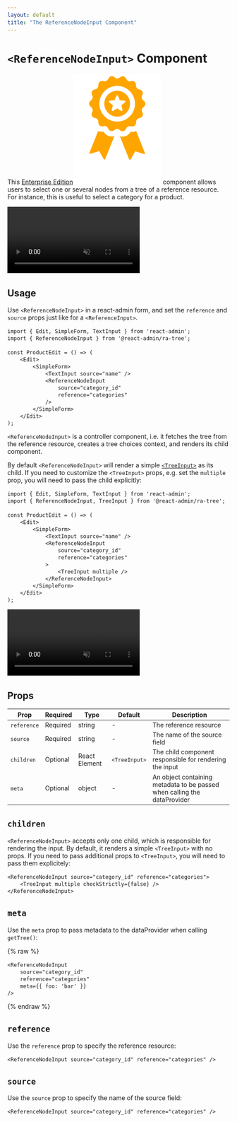 ```yaml
---
layout: default
title: "The ReferenceNodeInput Component"
---
```


# `<ReferenceNodeInput>` Component

This [Enterprise Edition](https://react-admin-ee.marmelab.com)<img class="icon" src="./img/premium.svg" /> component allows users to select one or several nodes from a tree of a reference resource. For instance, this is useful to select a category for a product.

<video controls autoplay playsinline muted loop>
  <source src="./img/ReferenceNodeInput-TreeInput-basic.webm" type="video/webm"/>
  <source src="./img/ReferenceNodeInput-TreeInput-basic.mp4" type="video/mp4"/>
  Your browser does not support the video tag.
</video>

## Usage

Use `<ReferenceNodeInput>` in a react-admin form, and set the `reference` and `source` props just like for a `<ReferenceInput>`.

```tsx
import { Edit, SimpleForm, TextInput } from 'react-admin';
import { ReferenceNodeInput } from '@react-admin/ra-tree';

const ProductEdit = () => (
    <Edit>
        <SimpleForm>
            <TextInput source="name" />
            <ReferenceNodeInput
                source="category_id"
                reference="categories"
            />
        </SimpleForm>
    </Edit>
);
```

`<ReferenceNodeInput>` is a controller component, i.e. it fetches the tree from the reference resource, creates a tree choices context, and renders its child component.

By default `<ReferenceNodeInput>` will render a simple [`<TreeInput>`](./TreeInput.md) as its child. If you need to customize the `<TreeInput>` props, e.g. set the `multiple` prop, you will need to pass the child explicitly:

```tsx
import { Edit, SimpleForm, TextInput } from 'react-admin';
import { ReferenceNodeInput, TreeInput } from '@react-admin/ra-tree';

const ProductEdit = () => (
    <Edit>
        <SimpleForm>
            <TextInput source="name" />
            <ReferenceNodeInput
                source="category_id"
                reference="categories"
            >
                <TreeInput multiple />
            </ReferenceNodeInput>
        </SimpleForm>
    </Edit>
);
```

<video controls autoplay playsinline muted loop>
  <source src="./img/ReferenceNodeInput-TreeInput-multiple.webm" type="video/webm"/>
  <source src="./img/ReferenceNodeInput-TreeInput-multiple.mp4" type="video/mp4"/>
  Your browser does not support the video tag.
</video>

## Props

| Prop              | Required     | Type             | Default         | Description                                                                               |
| ----------------- | ------------ | ---------------- | --------------- | ----------------------------------------------------------------------------------------- |
| `reference`       | Required     | string           | -               | The reference resource                                                                    |
| `source`          | Required     | string           | -               | The name of the source field                                                              |
| `children`        | Optional     | React Element    | `<TreeInput>` | The child component responsible for rendering the input                                   |
| `meta`            | Optional     | object           | -               | An object containing metadata to be passed when calling the dataProvider                  |

## `children`

`<ReferenceNodeInput>` accepts only one child, which is responsible for rendering the input. By default, it renders a simple `<TreeInput>` with no props. If you need to pass additional props to `<TreeInput>`, you will need to pass them explicitely:

```tsx
<ReferenceNodeInput source="category_id" reference="categories">
    <TreeInput multiple checkStrictly={false} />
</ReferenceNodeInput>
```

## `meta`

Use the `meta` prop to pass metadata to the dataProvider when calling `getTree()`:

{% raw %}
```tsx
<ReferenceNodeInput 
    source="category_id" 
    reference="categories" 
    meta={{ foo: 'bar' }}
/>
```
{% endraw %}

## `reference`

Use the `reference` prop to specify the reference resource:

```tsx
<ReferenceNodeInput source="category_id" reference="categories" />
```

## `source`

Use the `source` prop to specify the name of the source field:

```tsx
<ReferenceNodeInput source="category_id" reference="categories" />
```
